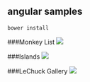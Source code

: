 angular samples
------

`bower install`


###[](monkey_list/)Monkey List
![](https://i.cloudup.com/liuHJmGRU8.gif)

###Islands
![](https://i.cloudup.com/CmYK0gCWT5.gif)

###LeChuck Gallery
![](https://i.cloudup.com/s7jEkoEM1W.gif)

